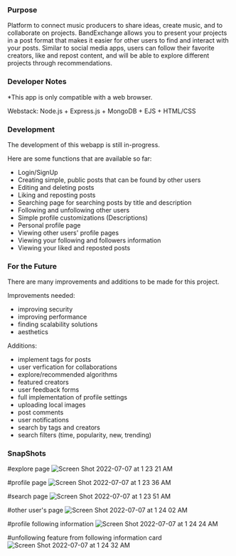 ### Purpose
Platform to connect music producers to share ideas, create music, and to collaborate on projects.
BandExchange allows you to present your projects in a post format that makes it easier for other users to find and interact with your posts.
Similar to social media apps, users can follow their favorite creators, like and repost content, and will be able to explore different projects through recommendations. 

### Developer Notes
*This app is only compatible with a web browser.

Webstack: 
Node.js + Express.js + MongoDB + EJS + HTML/CSS

### Development
The development of this webapp is still in-progress.

Here are some functions that are available so far:
- Login/SignUp
- Creating simple, public posts that can be found by other users
- Editing and deleting posts
- Liking and reposting posts
- Searching page for searching posts by title and description
- Following and unfollowing other users
- Simple profile customizations (Descriptions)
- Personal profile page
- Viewing other users' profile pages
- Viewing your following and followers information
- Viewing your liked and reposted posts

### For the Future
There are many improvements and additions to be made for this project.

Improvements needed:
- improving security
- improving performance
- finding scalability solutions
- aesthetics

Additions:
- implement tags for posts
- user verfication for collaborations
- explore/recommended algorithms
- featured creators 
- user feedback forms
- full implementation of profile settings
- uploading local images
- post comments
- user notifications
- search by tags and creators
- search filters (time, popularity, new, trending)

### SnapShots
#explore page
![Screen Shot 2022-07-07 at 1 23 21 AM](https://user-images.githubusercontent.com/50627842/177698432-719ff23c-2ab9-4ce6-80bc-0f847f0b4eb5.png)

#profile page
![Screen Shot 2022-07-07 at 1 23 36 AM](https://user-images.githubusercontent.com/50627842/177698449-edbd7b07-1727-4a7e-9ad4-9ec79eed1d55.png)

#search page
![Screen Shot 2022-07-07 at 1 23 51 AM](https://user-images.githubusercontent.com/50627842/177698458-d39931d4-c345-4bcc-8320-3eacd71af445.png)

#other user's page
![Screen Shot 2022-07-07 at 1 24 02 AM](https://user-images.githubusercontent.com/50627842/177698467-940dc8b5-d186-44b0-b5a4-0c2045faf2f9.png)

#profile following information
![Screen Shot 2022-07-07 at 1 24 24 AM](https://user-images.githubusercontent.com/50627842/177698473-5c0206a3-0bcc-40ac-872b-df0d2c15635f.png)

#unfollowing feature from following information card
![Screen Shot 2022-07-07 at 1 24 32 AM](https://user-images.githubusercontent.com/50627842/177698481-00033a5c-06fa-4379-9d3f-59ad71d36f80.png)
